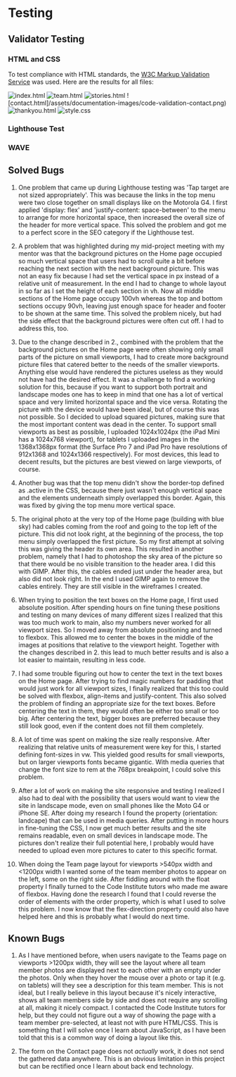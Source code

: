 # Testing

## Validator Testing

### HTML and CSS

To test compliance with HTML standards, the [W3C Markup Validation Service](https://validator.w3.org/) was used. Here are the results for all files:

![index.html](/assets/documentation-images/code-validation-index.png) 
![team.html](/assets/documentation-images/code-validation-team.png) 
![stories.html](/assets/documentation-images/code-validation-stories.png) 
![contact.html]/assets/documentation-images/code-validation-contact.png) 
![thankyou.html](/assets/documentation-images/code-validation-thankyou.png)
![style.css](assets/documentation-images/jigsaw-validation.png)


### Lighthouse Test

### WAVE

## Solved Bugs

1. One problem that came up during Lighthouse testing was 'Tap target are not sized appropriately'. This was because the links in the top menu were two close together on small displays like on the Motorola G4. I first applied 'display: flex' and 'justify-content: space-between' to the menu to arrange for more horizontal space, then increased the overall size of the header for more vertical space. This solved the problem and got me to a perfect score in the SEO category if the Lighthouse test.

2. A problem that was highlighted during my mid-project meeting with my mentor was that the background pictures on the Home page occupied so much vertical space that users had to scroll quite a bit before reaching the next section with the next background picture. This was not an easy fix because I had set the vertical space in px instead of a relative unit of measurement. In the end I had to change to whole layout in so far as I set the height of each section in vh. Now all middle sections of the Home page occupy 100vh whereas the top and bottom sections occupy 90vh, leaving just enough space for header and footer to be shown at the same time. This solved the problem nicely, but had the side effect that the background pictures were often cut off. I had to address this, too.

3. Due to the change described in 2., combined with the problem that the background pictures on the Home page were often showing only small parts of the picture on small viewports, I had to create more background picture files that catered better to the needs of the smaller viewports. Anything else would have rendered the pictures useless as they would not have had the desired effect. It was a challenge to find a working solution for this, because if you want to support both portrait and landscape modes one has to keep in mind that one has a lot of vertical space and very limited horizontal space and the vice versa. Rotating the picture with the device would have been ideal, but of course this was not possible. So I decided to upload squared pictures, making sure that the most important content was dead in the center. To support small viewports as best as possible, I uploaded 1024x1024px (the iPad Mini has a 1024x768 viewport), for tablets I uploaded images in the 1368x1368px format (the Surface Pro 7 and iPad Pro have resolutions of 912x1368 and 1024x1366 respectively). For most devices, this lead to decent results, but the pictures are best viewed on large viewports, of course. 

4. Another bug was that the top menu didn't show the border-top defined as .active in the CSS, because there just wasn't enough vertical space and the elements underneath simply overlapped this border. Again, this was fixed by giving the top menu more vertical space.

5. The original photo at the very top of the Home page (building with blue sky) had cables coming from the roof and going to the top left of the picture. This did not look right, at the beginning of the process, the top menu simply overlapped the first picture. So my first attempt at solving this was giving the header its own area. This resulted in another problem, namely that I had to photoshop the sky area of the picture so that there would be no visible transition to the header area. I did this with GIMP. After this, the cables ended just under the header area, but also did not look right. In the end I used GIMP again to remove the cables entirely. They are still visible in the wireframes I created.

6. When trying to position the text boxes on the Home page, I first used absolute position. After spending hours on fine tuning these positions and testing on many devices of many different sizes I realized that this was too much work to main, also my numbers never worked for all viewport sizes. So I moved away from absolute positioning and turned to flexbox. This allowed me to center the boxes in the middle of the images at positions that relative to the viewport height. Together with the changes described in 2. this lead to much better results and is also a lot easier to maintain, resulting in less code.

7. I had some trouble figuring out how to center the text in the text boxes on the Home page. After trying to find magic numbers for padding that would just work for all viewport sizes, I finally realized that this too could be solved with flexbox, align-items and justify-content. This also solved the problem of finding an appropriate size for the text boxes. Before centering the text in them, they would often be either too small or too big. After centering the text, bigger boxes are preferred because they still look good, even if the content does not fill them completely.

8. A lot of time was spent on making the size really responsive. After realizing that relative units of measurement were key for this, I started defining font-sizes in vw. This yielded good results for small viewports, but on larger viewports fonts became gigantic. With media queries that change the font size to rem at the 768px breakpoint, I could solve this problem.

9. After a lot of work on making the site responsive and testing I realized I also had to deal with the possibility that users would want to view the site in landscape mode, even on small phones like the Moto G4 or iPhone SE. After doing my research I found the property (orientation: landcape) that can be used in media queries. After putting in more hours in fine-tuning the CSS, I now get much better results and the site remains readable, even on small devices in landscape mode. The pictures don't realize their full potential here, I probably would have needed to upload even more pictures to cater to this specific format.

10. When doing the Team page layout for viewports >540px width and <1200px width I wanted some of the team member photos to appear on the left, some on the right side. After fiddling around with the float property I finally turned to the Code Institute tutors who made me aware of flexbox. Having done the research I found that I could reverse the order of elements with the order property, which is what I used to solve this problem. I now know that the flex-direction property could also have helped here and this is probably what I would do next time.

## Known Bugs

1. As I have mentioned before, when users navigate to the Teams page on viewports >1200px width, they will see the layout where all team member photos are displayed next to each other with an empty under the photos. Only when they hover the mouse over a photo or tap it (e.g. on tablets) will they see a description for this team member. This is not ideal, but I really believe in this layout because it's nicely interactive, shows all team members side by side and does not require any scrolling at all, making it nicely compact. I contacted the Code Institute tutors for help, but they could not figure out a way of showing the page with a team member pre-selected, at least not with pure HTML/CSS. This is something that I will solve once I learn about JavaScript, as I have been told that this is a common way of doing a layout like this.

2. The form on the Contact page does not *actually* work, it does not send the gathered data anywhere. This is an obvious limitation in this project but can be rectified once I learn about back end technology.
